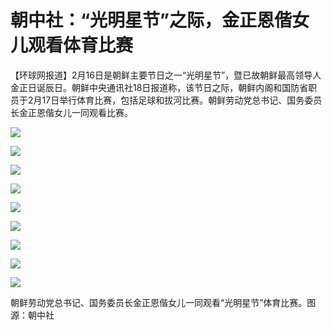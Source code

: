 # 朝中社：“光明星节”之际，金正恩偕女儿观看体育比赛

【环球网报道】2月16日是朝鲜主要节日之一“光明星节”，暨已故朝鲜最高领导人金正日诞辰日。朝鲜中央通讯社18日报道称，该节日之际，朝鲜内阁和国防省职员于2月17日举行体育比赛，包括足球和拔河比赛。朝鲜劳动党总书记、国务委员长金正恩偕女儿一同观看比赛。

![](https://inews.gtimg.com/newsapp_bt/0/15672465952/1000)

![](https://inews.gtimg.com/newsapp_bt/0/15672465930/1000)

![](https://inews.gtimg.com/newsapp_bt/0/15672465955/1000)

![](https://inews.gtimg.com/newsapp_bt/0/15672465944/1000)

![](https://inews.gtimg.com/newsapp_bt/0/15672465948/1000)

![](https://inews.gtimg.com/newsapp_bt/0/15672465961/1000)

![](https://inews.gtimg.com/newsapp_bt/0/15672465934/1000)

![](https://inews.gtimg.com/newsapp_bt/0/15672465939/1000)

![](https://inews.gtimg.com/newsapp_bt/0/15672465923/1000)

朝鲜劳动党总书记、国务委员长金正恩偕女儿一同观看“光明星节”体育比赛。图源：朝中社

